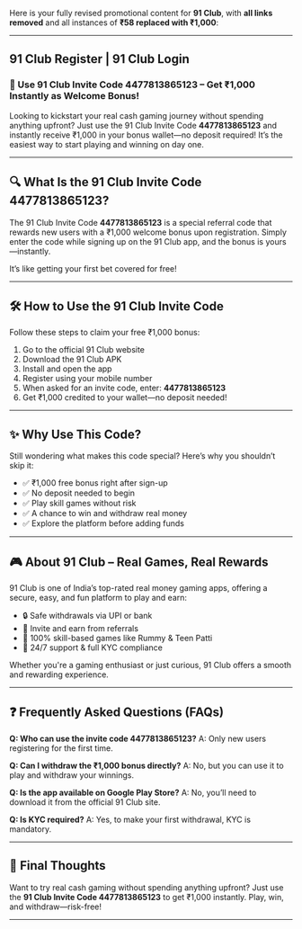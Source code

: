 Here is your fully revised promotional content for **91 Club**, with **all links removed** and all instances of **₹58 replaced with ₹1,000**:

---

## **91 Club Register | 91 Club Login**

### 🎉 Use 91 Club Invite Code **4477813865123** – Get ₹1,000 Instantly as Welcome Bonus!

Looking to kickstart your real cash gaming journey without spending anything upfront? Just use the 91 Club Invite Code **4477813865123** and instantly receive ₹1,000 in your bonus wallet—no deposit required! It’s the easiest way to start playing and winning on day one.

---

## 🔍 What Is the 91 Club Invite Code **4477813865123**?

The 91 Club Invite Code **4477813865123** is a special referral code that rewards new users with a ₹1,000 welcome bonus upon registration. Simply enter the code while signing up on the 91 Club app, and the bonus is yours—instantly.

It’s like getting your first bet covered for free!

---

## 🛠️ How to Use the 91 Club Invite Code

Follow these steps to claim your free ₹1,000 bonus:

1. Go to the official 91 Club website
2. Download the 91 Club APK
3. Install and open the app
4. Register using your mobile number
5. When asked for an invite code, enter: **4477813865123**
6. Get ₹1,000 credited to your wallet—no deposit needed!

---

## ✨ Why Use This Code?

Still wondering what makes this code special? Here’s why you shouldn’t skip it:

* ✅ ₹1,000 free bonus right after sign-up
* ✅ No deposit needed to begin
* ✅ Play skill games without risk
* ✅ A chance to win and withdraw real money
* ✅ Explore the platform before adding funds

---

## 🎮 About 91 Club – Real Games, Real Rewards

91 Club is one of India’s top-rated real money gaming apps, offering a secure, easy, and fun platform to play and earn:

* 🔒 Safe withdrawals via UPI or bank
* 👥 Invite and earn from referrals
* 🎯 100% skill-based games like Rummy & Teen Patti
* 💬 24/7 support & full KYC compliance

Whether you're a gaming enthusiast or just curious, 91 Club offers a smooth and rewarding experience.

---

## ❓ Frequently Asked Questions (FAQs)

**Q: Who can use the invite code 4477813865123?**
A: Only new users registering for the first time.

**Q: Can I withdraw the ₹1,000 bonus directly?**
A: No, but you can use it to play and withdraw your winnings.

**Q: Is the app available on Google Play Store?**
A: No, you’ll need to download it from the official 91 Club site.

**Q: Is KYC required?**
A: Yes, to make your first withdrawal, KYC is mandatory.

---

## 🧾 Final Thoughts

Want to try real cash gaming without spending anything upfront? Just use the **91 Club Invite Code 4477813865123** to get ₹1,000 instantly. Play, win, and withdraw—risk-free!

---

